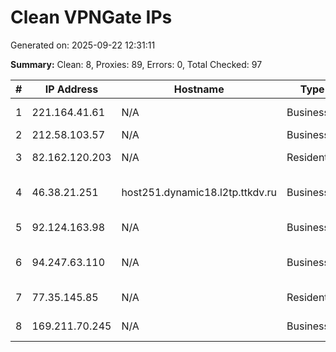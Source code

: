 # Clean VPNGate IPs
Generated on: 2025-09-22 12:31:11

**Summary:** Clean: 8, Proxies: 89, Errors: 0, Total Checked: 97

| # | IP Address | Hostname | Type | Country | Provider |
|---|------------|----------|------|---------|----------|
| 1 | 221.164.41.61 | N/A | Business | KR | Korea Telecom |
| 2 | 212.58.103.57 | N/A | Business | GE | Magticom Ltd. |
| 3 | 82.162.120.203 | N/A | Residential | RU | PJSC Rostelecom |
| 4 | 46.38.21.251 | host251.dynamic18.l2tp.ttkdv.ru | Business | RU | Joint Stock Company TransTeleCom |
| 5 | 92.124.163.98 | N/A | Business | RU | PJSC Rostelecom |
| 6 | 94.247.63.110 | N/A | Business | RU | Society with limited liability MagLAN |
| 7 | 77.35.145.85 | N/A | Residential | RU | PJSC Rostelecom |
| 8 | 169.211.70.245 | N/A | Business | KR | Korea Telecom |

